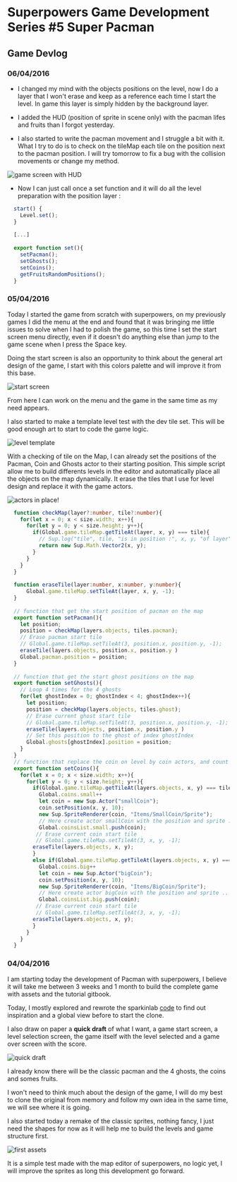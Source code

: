 # Superpowers Game Development Series #5 Super Pacman
## **Game Devlog**

### **06/04/2016**

* I changed my mind with the objects positions on the level, now I do a layer that I won't erase and keep as a reference each time I start the level. 
In game this layer is simply hidden by the background layer.

* I added the HUD (position of sprite in scene only) with the pacman lifes and fruits than I forgot yesterday.

* I also started to write the pacman movement and I struggle a bit with it. What I try to do is to check on the tileMap each tile on the position next to the pacman position.
I will try tomorrow to fix a bug with the collision movements or change my method.

![game screen with HUD](img/ch0/060416-1.png)

* Now I can just call once a set function and it will do all the level preparation with the position layer :

```ts  
  start() {
    Level.set();
  }
  
  [...]
  
  export function set(){
    setPacman();
    setGhosts();
    setCoins();
    getFruitsRandomPositions();
  }
```

### **05/04/2016**

Today I started the game from scratch with superpowers, on my previously games I did the menu at the end and found that it was bringing me little issues to solve when I had to polish the game, 
so this time I set the start screen menu directly, even if it doesn't do anything else than jump to the game scene when I press the Space key. 

Doing the start screen is also an opportunity to think about the general art design of the game, I start with this colors palette and will improve it from this base.

![start screen](img/ch0/050416-1.png)

From here I can work on the menu and the game in the same time as my need appears.

I also started to make a template level test with the dev tile set. This will be good enough art to start to code the game logic.

![level template](img/ch0/050416-2.png)

With a checking of tile on the Map, I can already set the positions of the Pacman, Coin and Ghosts actor to their starting position. This simple script allow me to build differents 
levels in the editor and automatically place all the objects on the map dynamically. It erase the tiles that I use for level design and replace it with the game actors. 

![actors in place!](img/ch0/050416-3.png)

```ts
  function checkMap(layer?:number, tile?:number){
    for(let x = 0; x < size.width; x++){
      for(let y = 0; y < size.height; y++){
        if(Global.game.tileMap.getTileAt(layer, x, y) === tile){
          // Sup.log("tile", tile, "is in position :", x, y, "of layer", layer);
          return new Sup.Math.Vector2(x, y);
        }
      }
    }
  }
  
  function eraseTile(layer:number, x:number, y:number){
      Global.game.tileMap.setTileAt(layer, x, y, -1);
  }
  
  // function that get the start position of pacman on the map
  export function setPacman(){
    let position;
    position = checkMap(layers.objects, tiles.pacman);
    // Erase pacman start tile
    // Global.game.tileMap.setTileAt(3, position.x, position.y, -1);
    eraseTile(layers.objects, position.x, position.y )
    Global.pacman.position = position;
  }
  
  // function that get the start ghost positions on the map
  export function setGhosts(){
    // Loop 4 times for the 4 ghosts
    for(let ghostIndex = 0; ghostIndex < 4; ghostIndex++){
      let position;
      position = checkMap(layers.objects, tiles.ghost);
      // Erase current ghost start tile
      // Global.game.tileMap.setTileAt(3, position.x, position.y, -1);
      eraseTile(layers.objects, position.x, position.y )
      // Set this position to the ghost of index ghostIndex
      Global.ghosts[ghostIndex].position = position;
    }
  }
  // function that replace the coin on level by coin actors, and count them
  export function setCoins(){
    for(let x = 0; x < size.width; x++){
      for(let y = 0; y < size.height; y++){
        if(Global.game.tileMap.getTileAt(layers.objects, x, y) === tiles.coin){
          Global.coins.small++
          let coin = new Sup.Actor("smallCoin");
          coin.setPosition(x, y, 10);
          new Sup.SpriteRenderer(coin, "Items/SmallCoin/Sprite");
          // Here create actor smallCoin with the position and sprite ..
          Global.coinsList.small.push(coin);
         // Erase current coin start tile
         // Global.game.tileMap.setTileAt(3, x, y, -1);
        eraseTile(layers.objects, x, y);
        }
        else if(Global.game.tileMap.getTileAt(layers.objects, x, y) === tiles.bigcoin){
          Global.coins.big++
          let coin = new Sup.Actor("bigCoin");
          coin.setPosition(x, y, 10);
          new Sup.SpriteRenderer(coin, "Items/BigCoin/Sprite");
          // Here create actor bigCoin with the position and sprite ..
          Global.coinsList.big.push(coin);
         // Erase current coin start tile
         // Global.game.tileMap.setTileAt(3, x, y, -1);
        eraseTile(layers.objects, x, y);
        }
      }
    }
  }
```

### **04/04/2016**

I am starting today the development of Pacman with superpowers, I believe it will take me between 3 weeks and 1 month to build the complete game with assets and the tutorial gitbook.

Today, I mostly explored and rewrote the sparkinlab [code](https://github.com/superpowers-extra/pac-man-like-game) to find out inspiration and a global view before to start the clone.

I also draw on paper a **quick draft** of what I want, a game start screen, a level selection screen, the game itself with the level selected and a game over screen with the score.

![quick draft](img/ch0/040416-1.png)  

I already know there will be the classic pacman and the 4 ghosts, the coins and somes fruits.

I won't need to think much about the design of the game, I will do my best to clone the original from memory and follow my own idea in the same time, we will see where it is going.

I also started today a remake of the classic sprites, nothing fancy, I just need the shapes for now as it will help me to build the levels and game structure first.

![first assets](img/ch0/040416-2.png) 

It is a simple test made with the map editor of superpowers, no logic yet, I will improve the sprites as long this development go forward.
